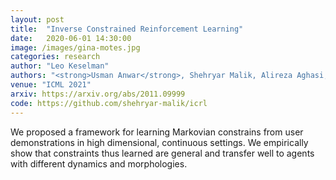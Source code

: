 ```yaml
---
layout: post
title:  "Inverse Constrained Reinforcement Learning"
date:   2020-06-01 14:30:00
image: /images/gina-motes.jpg
categories: research
author: "Leo Keselman"
authors: "<strong>Usman Anwar</strong>, Shehryar Malik, Alireza Aghasi, Ali Ahmed"
venue: "ICML 2021"
arxiv: https://arxiv.org/abs/2011.09999
code: https://github.com/shehryar-malik/icrl
---
```


We proposed a framework for learning Markovian constrains from user demonstrations in high dimensional, continuous settings. We empirically show that constraints thus learned are general and transfer well to agents with different dynamics and morphologies. 
